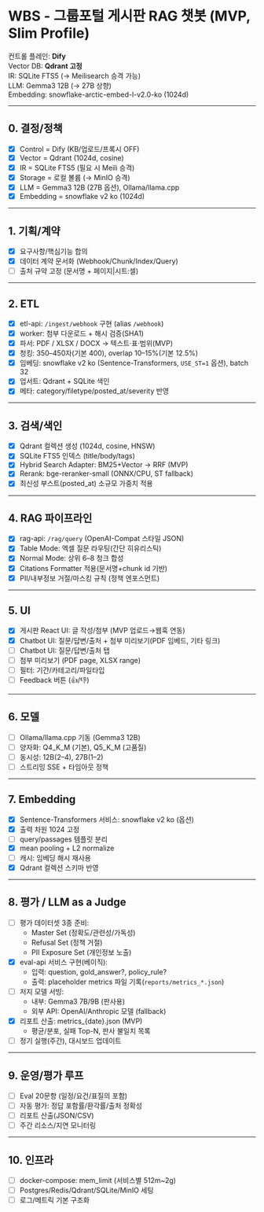 # WBS - 그룹포털 게시판 RAG 챗봇 (MVP, Slim Profile)

컨트롤 플레인: **Dify**  
Vector DB: **Qdrant 고정**  
IR: SQLite FTS5 (→ Meilisearch 승격 가능)  
LLM: Gemma3 12B (→ 27B 상향)  
Embedding: snowflake-arctic-embed-l-v2.0-ko (1024d)

---

## 0. 결정/정책
- [x] Control = Dify (KB/업로드/프록시 OFF)
- [x] Vector = Qdrant (1024d, cosine)
- [x] IR = SQLite FTS5 (필요 시 Meili 승격)
- [x] Storage = 로컬 볼륨 (→ MinIO 승격)
- [x] LLM = Gemma3 12B (27B 옵션), Ollama/llama.cpp
- [x] Embedding = snowflake v2 ko (1024d)

---

## 1. 기획/계약
- [x] 요구사항/핵심기능 합의
- [x] 데이터 계약 문서화 (Webhook/Chunk/Index/Query)
- [ ] 출처 규약 고정 (문서명 + 페이지|시트:셀)

---

## 2. ETL
- [x] etl-api: `/ingest/webhook` 구현 (alias `/webhook`)
- [x] worker: 첨부 다운로드 + 해시 검증(SHA1)
- [x] 파서: PDF / XLSX / DOCX → 텍스트·표·범위(MVP)
- [x] 청킹: 350–450자(기본 400), overlap 10–15%(기본 12.5%)
- [x] 임베딩: snowflake v2 ko (Sentence-Transformers, `USE_ST=1` 옵션), batch 32
- [x] 업서트: Qdrant + SQLite 색인
- [x] 메타: category/filetype/posted_at/severity 반영

---

## 3. 검색/색인
- [x] Qdrant 컬렉션 생성 (1024d, cosine, HNSW)
- [x] SQLite FTS5 인덱스 (title/body/tags)
- [x] Hybrid Search Adapter: BM25+Vector → RRF (MVP)
- [x] Rerank: bge-reranker-small (ONNX/CPU, ST fallback)
- [x] 최신성 부스트(posted_at) 소규모 가중치 적용

---

## 4. RAG 파이프라인
- [x] rag-api: `/rag/query` (OpenAI-Compat 스타일 JSON)
- [x] Table Mode: 엑셀 질문 라우팅(간단 히유리스틱)
- [x] Normal Mode: 상위 6–8 청크 합성
- [x] Citations Formatter 적용(문서명+chunk id 기반)
- [x] PII/내부정보 거절/마스킹 규칙 (정책 엔포스먼트)

---

## 5. UI
- [x] 게시판 React UI: 글 작성/첨부 (MVP 업로드→웹훅 연동)
- [x] Chatbot UI: 질문/답변/출처 + 첨부 미리보기(PDF 임베드, 기타 링크)
- [ ] Chatbot UI: 질문/답변/출처 탭
- [ ] 첨부 미리보기 (PDF page, XLSX range)
- [ ] 필터: 기간/카테고리/파일타입
- [ ] Feedback 버튼 (👍/👎)

---

## 6. 모델
- [ ] Ollama/llama.cpp 기동 (Gemma3 12B)
- [ ] 양자화: Q4_K_M (기본), Q5_K_M (고품질)
- [ ] 동시성: 12B(2–4), 27B(1–2)
- [ ] 스트리밍 SSE + 타임아웃 정책

---

## 7. Embedding
- [x] Sentence-Transformers 서비스: snowflake v2 ko (옵션)
- [x] 출력 차원 1024 고정
- [ ] query/passages 템플릿 분리
- [x] mean pooling + L2 normalize
- [ ] 캐시: 임베딩 해시 재사용
- [x] Qdrant 컬렉션 스키마 반영

---

## 8. 평가 / LLM as a Judge
- [ ] 평가 데이터셋 3종 준비:
  - Master Set (정확도/관련성/가독성)
  - Refusal Set (정책 거절)
  - PII Exposure Set (개인정보 노출)
- [x] eval-api 서비스 구현(베이직):
  - 입력: question, gold_answer?, policy_rule?
  - 출력: placeholder metrics 파일 기록(`reports/metrics_*.json`)
- [ ] 저지 모델 서빙:
  - 내부: Gemma3 7B/9B (판사용)
  - 외부 API: OpenAI/Anthropic 모델 (fallback)
- [x] 리포트 산출: metrics_{date}.json (MVP)
  - 평균/분포, 실패 Top-N, 판사 불일치 목록
- [ ] 정기 실행(주간), 대시보드 업데이트

---

## 9. 운영/평가 루프
- [ ] Eval 20문항 (일정/요건/표질의 포함)
- [ ] 자동 평가: 정답 포함률/환각률/출처 정확성
- [ ] 리포트 산출(JSON/CSV)
- [ ] 주간 리소스/지연 모니터링

---

## 10. 인프라
- [ ] docker-compose: mem_limit (서비스별 512m~2g)
- [ ] Postgres/Redis/Qdrant/SQLite/MinIO 세팅
- [ ] 로그/메트릭 기본 구조화
